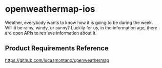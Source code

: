 # openweathermap-ios
Weather, everybody wants to know how it is going to be during the week. Will it be rainy, windy, or sunny? Luckily for us, in the information age, there are open APIs to retrieve information about it.

## Product Requirements Reference
https://github.com/lucasmontano/openweathermap
